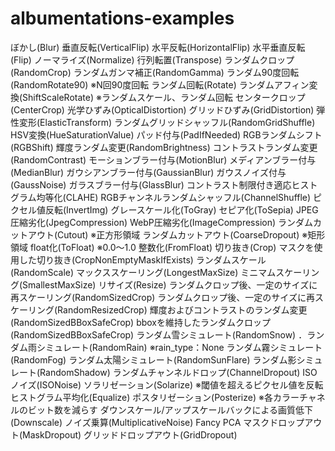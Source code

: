 # albumentations-examples


ぼかし(Blur)
垂直反転(VerticalFlip)
水平反転(HorizontalFlip)
水平垂直反転(Flip)
ノーマライズ(Normalize)
行列転置(Transpose)
ランダムクロップ(RandomCrop)
ランダムガンマ補正(RandomGamma)
ランダム90度回転(RandomRotate90) ※N回90度回転
ランダム回転(Rotate)
ランダムアフィン変換(ShiftScaleRotate) ※ランダムスケール、ランダム回転
センタークロップ(CenterCrop)
光学ひずみ(OpticalDistortion)
グリッドひずみ(GridDistortion)
弾性変形(ElasticTransform)
ランダムグリッドシャッフル(RandomGridShuffle)
HSV変換(HueSaturationValue)
パッド付与(PadIfNeeded)
RGBランダムシフト(RGBShift)
輝度ランダム変更(RandomBrightness)
コントラストランダム変更(RandomContrast)
モーションブラー付与(MotionBlur)
メディアンブラー付与(MedianBlur)
ガウシアンブラー付与(GaussianBlur)
ガウスノイズ付与(GaussNoise)
ガラスブラー付与(GlassBlur)
コントラスト制限付き適応ヒストグラム均等化(CLAHE)
RGBチャンネルランダムシャッフル(ChannelShuffle)
ピクセル値反転(InvertImg)
グレースケール化(ToGray)
セピア化(ToSepia)
JPEG圧縮劣化(JpegCompression)
WebP圧縮劣化(ImageCompression)
ランダムカットアウト(Cutout) ※正方形領域
ランダムカットアウト(CoarseDropout) ※矩形領域
float化(ToFloat) ※0.0～1.0
整数化(FromFloat)
切り抜き(Crop)
マスクを使用した切り抜き(CropNonEmptyMaskIfExists)
ランダムスケール(RandomScale)
マックススケーリング(LongestMaxSize)
ミニマムスケーリング(SmallestMaxSize)
リサイズ(Resize)
ランダムクロップ後、一定のサイズに再スケーリング(RandomSizedCrop)
ランダムクロップ後、一定のサイズに再スケーリング(RandomResizedCrop)
輝度およびコントラストのランダム変更(RandomSizedBBoxSafeCrop)
bboxを維持したランダムクロップ(RandomSizedBBoxSafeCrop)
ランダム雪シミュレート(RandomSnow)
．ランダム雨シミュレート(RandomRain) ※rain_type：None
ランダム霧シミュレート(RandomFog)
ランダム太陽シミュレート(RandomSunFlare)
ランダム影シミュレート(RandomShadow)
ランダムチャンネルドロップ(ChannelDropout)
ISOノイズ(ISONoise)
ソラリゼーション(Solarize) ※閾値を超えるピクセル値を反転
ヒストグラム平均化(Equalize)
ポスタリゼーション(Posterize) ※各カラーチャネルのビット数を減らす
ダウンスケール/アップスケールバックによる画質低下(Downscale)
ノイズ乗算(MultiplicativeNoise)
Fancy PCA
マスクドロップアウト(MaskDropout)
グリッドドロップアウト(GridDropout)
